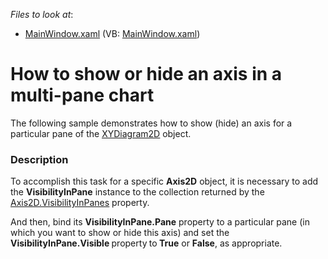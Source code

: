 <!-- default file list -->
*Files to look at*:

* [MainWindow.xaml](./CS/DXCharts_VisibilityInPane/MainWindow.xaml) (VB: [MainWindow.xaml](./VB/DXCharts_VisibilityInPane/MainWindow.xaml))
<!-- default file list end -->
# How to show or hide an axis in a multi-pane chart


<p>The following sample demonstrates how to show (hide) an axis for a particular pane of the <a href="http://help.devexpress.com/#WPF/clsDevExpressXpfChartsXYDiagram2Dtopic"><u>XYDiagram2D</u></a> object.</p>


<h3>Description</h3>

<p>To accomplish this task for a specific <strong>Axis2D</strong> object, it is necessary to add the <strong>VisibilityInPane</strong> instance to the collection returned by the <a href="http://help.devexpress.com/#WPF/DevExpressXpfChartsAxis2D_VisibilityInPanestopic"><u>Axis2D.VisibilityInPanes</u></a> property. </p><p>And then, bind its <strong>VisibilityInPane.Pane</strong> property to a particular pane (in which you want to show or hide this axis) and set the <strong>VisibilityInPane.Visible </strong>property<strong> </strong>to<strong> True</strong> or <strong>False</strong>, as appropriate.</p>

<br/>


